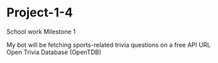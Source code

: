# Project-1-4
School work
Milestone 1

My bot will be fetching sports-related trivia questions on a free API URL
Open Trivia Database (OpenTDB)

